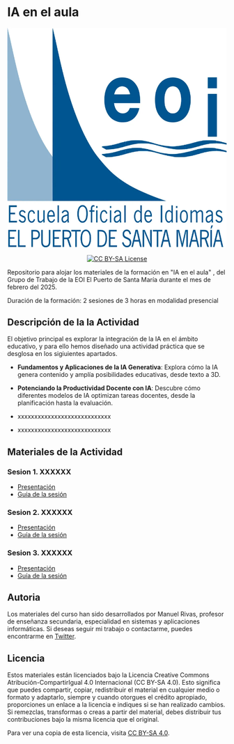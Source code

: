 # IA en el aula

<p align="center">
  <img src="assets/logoeoi_svg_azul.webp" alt="Cover IA en el aula">
</p>

<p align="center">
  <a href="LICENSE">
      <img src="https://img.shields.io/badge/License-CC%20BY--SA%204.0-lightgrey.svg?longCache=true" alt="CC BY-SA License">
    </a>
</p>

Repositorio para alojar los materiales de la formación en "IA en el aula" , del Grupo de Trabajo de la EOI El Puerto de Santa María durante el mes de febrero del 2025.

Duración de la formación: 2 sesiones de 3 horas en modalidad presencial

## Descripción de la la Actividad

El objetivo principal es explorar la integración de la IA en el ámbito educativo, y para ello hemos diseñado una actividad práctica que se desglosa en los sigiuientes apartados.

- **Fundamentos y Aplicaciones de la IA Generativa**: Explora cómo la IA genera contenido y amplía posibilidades educativas, desde texto a 3D.

- **Potenciando la Productividad Docente con IA**: Descubre cómo diferentes modelos de IA optimizan tareas docentes, desde la planificación hasta la evaluación.

- xxxxxxxxxxxxxxxxxxxxxxxxxxxx

- xxxxxxxxxxxxxxxxxxxxxxxxxxxx


## Materiales de la Actividad

### Sesion 1. XXXXXX

* [Presentación](https://0xmrivas.github.io/formacion-profesorado-IA-EOI-ElPuertodeSantaMaria/slides/sesion1)
* [Guía de la sesión](https://0xmrivas.github.io/formacion-profesorado-IA-EOI-ElPuertodeSantaMaria/docs/bloques/bloque1)

### Sesion 2. XXXXXX

* [Presentación](https://0xmrivas.github.io/formacion-profesorado-IA-EOI-ElPuertodeSantaMaria/slides/sesion2)
* [Guía de la sesión](https://0xmrivas.github.io/formacion-profesorado-IA-EOI-ElPuertodeSantaMaria/docs/bloques/bloque2)

### Sesion 3. XXXXXX

* [Presentación](https://0xmrivas.github.io/formacion-profesorado-IA-EOI-ElPuertodeSantaMaria/slides/sesion3)
* [Guía de la sesión](https://0xmrivas.github.io/formacion-profesorado-IA-EOI-ElPuertodeSantaMaria/docs/bloques/bloque3)



## Autoria

Los materiales del curso han sido desarrollados por Manuel Rivas, profesor de enseñanza secundaria, especialidad en sistemas y aplicaciones informáticas. Si deseas seguir mi trabajo o contactarme, puedes encontrarme en [Twitter](https://twitter.com/0xmrivas).


## Licencia

Estos materiales están licenciados bajo la Licencia Creative Commons Atribución-CompartirIgual 4.0 Internacional (CC BY-SA 4.0). Esto significa que puedes compartir, copiar, redistribuir el material en cualquier medio o formato y adaptarlo, siempre y cuando otorgues el crédito apropiado, proporciones un enlace a la licencia e indiques si se han realizado cambios. Si remezclas, transformas o creas a partir del material, debes distribuir tus contribuciones bajo la misma licencia que el original.

Para ver una copia de esta licencia, visita [CC BY-SA 4.0](https://creativecommons.org/licenses/by-sa/4.0/).
